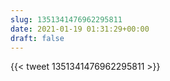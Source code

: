 ```yaml
---
slug: 1351341476962295811
date: 2021-01-19 01:31:29+00:00
draft: false
---
```


{{< tweet 1351341476962295811 >}}
